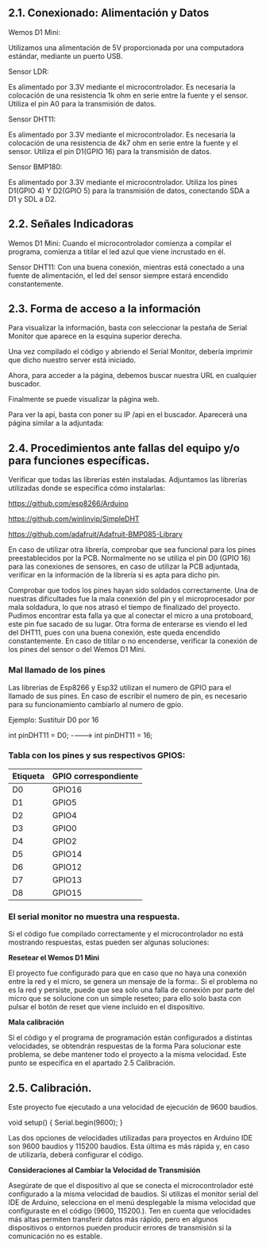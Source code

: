 ## 2.1. Conexionado: Alimentación y Datos
Wemos D1 Mini:

Utilizamos una alimentación de 5V proporcionada por una computadora estándar, mediante un puerto USB.

Sensor LDR:

Es alimentado por 3.3V mediante el microcontrolador.
Es necesaria la colocación de una resistencia 1k ohm en serie entre la fuente y el sensor.
Utiliza el pin A0 para la transmisión de datos.


Sensor DHT11:

Es alimentado por 3.3V mediante el microcontrolador.
Es necesaria la colocación de una resistencia de 4k7 ohm en serie entre la fuente y el sensor.
Utiliza el pin D1(GPIO 16) para la transmisión de datos.


Sensor BMP180:

Es alimentado por 3.3V mediante el microcontrolador.
Utiliza los pines D1(GPIO 4) Y D2(GPIO 5) para la transmisión de datos, conectando SDA a D1 y SDL a D2.


## 2.2. Señales Indicadoras
Wemos D1 Mini:
Cuando el microcontrolador comienza a compilar el programa, comienza a titilar el led azul que viene incrustado en él.

Sensor DHT11:
Con una buena conexión, mientras está conectado a una fuente de alimentación, el led del sensor siempre estará encendido constantemente.
## 2.3. Forma de acceso a la información
Para visualizar la información, basta con seleccionar la pestaña de Serial Monitor que aparece en la esquina superior derecha.
 
Una vez compilado el código y abriendo el Serial Monitor, debería imprimir que dicho nuestro server está iniciado.

Ahora, para acceder a la página, debemos buscar nuestra URL en cualquier buscador.


Finalmente se puede visualizar la página web.


Para ver la api, basta con poner su IP /api en el buscador. Aparecerá una página similar a la adjuntada:

## 2.4. Procedimientos ante fallas del equipo y/o para funciones específicas.
Verificar que todas las librerías estén instaladas.
Adjuntamos las librerías utilizadas donde se especifica cómo instalarlas:

https://github.com/esp8266/Arduino

https://github.com/winlinvip/SimpleDHT

https://github.com/adafruit/Adafruit-BMP085-Library

En caso de utilizar otra librería, comprobar que sea funcional para los pines preestablecidos por la PCB.
Normalmente no se utiliza el pin D0 (GPIO 16) para las conexiones de sensores, en caso de utilizar la PCB adjuntada, verificar en la información de la librería si es apta para dicho pin.

Comprobar que todos los pines hayan sido soldados correctamente. 
Una de nuestras dificultades fue la mala conexión del pin y el microprocesador por mala soldadura, lo que nos atrasó el tiempo de finalizado del proyecto. Pudimos encontrar esta falla ya que al conectar el micro a una protoboard, este pin fue sacado de su lugar.  Otra forma de enterarse es viendo el led del DHT11, pues con una buena conexión, este queda encendido constantemente. En caso de titilar o no encenderse, verificar la conexión de los pines del sensor o del Wemos D1 Mini.

### Mal llamado de los pines

Las librerias de Esp8266 y Esp32 utilizan el numero de GPIO para el llamado de sus pines. En caso de escribir el numero de pin, es necesario para su funcionamiento cambiarlo al numero de gpio.

Ejemplo: 
Sustituir D0 por 16

int pinDHT11 = D0; ----> int pinDHT11 = 16;

### Tabla con los pines y sus respectivos GPIOS:

| Etiqueta | GPIO correspondiente |
|----------|-----------------------|
| D0       | GPIO16               |
| D1       | GPIO5                |
| D2       | GPIO4                |
| D3       | GPIO0                |
| D4       | GPIO2                |
| D5       | GPIO14               |
| D6       | GPIO12               |
| D7       | GPIO13               |
| D8       | GPIO15               |

### El serial monitor no muestra una respuesta.
Si el código fue compilado correctamente y el microcontrolador no está mostrando respuestas, estas pueden ser algunas soluciones:

**Resetear el Wemos D1 Mini**

El proyecto fue configurado para que en caso que no haya una conexión entre la red y el micro, se genera un mensaje de la forma:.
Si el problema no es la red y persiste, puede que sea solo una falla de conexión por parte del micro que se solucione con un simple reseteo; para ello solo basta con pulsar el botón de reset que viene incluido en el dispositivo.

**Mala calibración**

Si el código y el programa de programación están configurados a distintas velocidades, se obtendrán respuestas de la forma 
Para solucionar este problema, se debe mantener todo el proyecto a la misma velocidad. Este punto se especifica en el apartado 2.5 Calibración.

## 2.5. Calibración.

Este proyecto fue ejecutado a una velocidad de ejecución de 9600 baudios. 

void setup()
{
  Serial.begin(9600);
}


Las dos opciones de velocidades utilizadas para proyectos en Arduino IDE son 9600 baudios y 115200 baudios. Esta última es más rápida y, en caso de utilizarla, deberá configurar el código. 

**Consideraciones al Cambiar la Velocidad de Transmisión**

Asegúrate de que el dispositivo al que se conecta el microcontrolador esté configurado a la misma velocidad de baudios.
Si utilizas el monitor serial del IDE de Arduino, selecciona en el menú desplegable la misma velocidad que configuraste en el código (9600, 115200.).
Ten en cuenta que velocidades más altas permiten transferir datos más rápido, pero en algunos dispositivos o entornos pueden producir errores de transmisión si la comunicación no es estable.
